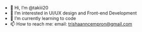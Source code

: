- 👋 Hi, I’m @takiii20
- 👀 I’m interested in UI/UX design and Front-end Development
- 🌱 I’m currently learning to code
- 📫 How to reach me: email: trishaanncempron@gmail.com

<!---
takiii20/takiii20 is a ✨ special ✨ repository because its `README.md` (this file) appears on your GitHub profile.
You can click the Preview link to take a look at your changes.
--->
